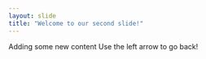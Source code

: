 ```yaml
---
layout: slide
title: "Welcome to our second slide!"
---
```

Adding some new content
Use the left arrow to go back!
